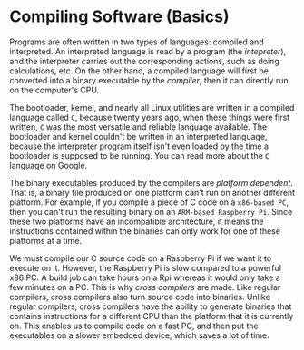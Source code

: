 # Compiling Software (Basics)

Programs are often written in two types of languages: compiled and
interpreted. An interpreted language is read by a program (the
_intepreter_), and the interpreter carries out the corresponding actions,
such as doing calculations, etc. On the other hand, a compiled language
will first be converted into a binary executable by the _compiler_, then
it can directly run on the computer's CPU.

The bootloader, kernel, and nearly all Linux utilities are written in a
compiled language called `C`, because twenty years ago, when these things
were first written, `C` was the most versatile and reliable language
available. The bootloader and kernel couldn't be written in an interpreted
language, because the interpreter program itself isn't even loaded by the
time a bootloader is supposed to be running. You can read more about the
`C` language on Google.

The binary executables produced by the compilers are _platform dependent_.
That is, a binary file produced on one platform can't run on another
different platform. For example, if you compile a piece of C code on a
`x86-based PC`, then you can't run the resulting binary on an
`ARM-based Raspberry Pi`. Since these two platforms have an incompatible
architecture, it means the instructions contained within the binaries
can only work for one of these platforms at a time.

We must compile our C source code on a Raspberry Pi if we want it to
execute on it. However, the Raspberry Pi is slow compared to a powerful
x86 PC. A build job can take hours on a Rpi whereas it would only take
a few minutes on a PC. This is why _cross compilers_ are made. Like
regular compilers, cross compilers also turn source code into binaries.
Unlike regular compilers, cross compilers have the ability to generate
binaries that contains instructions for a different CPU than the platform
that it is currently on. This enables us to compile code on a fast PC, and
then put the executables on a slower embedded device, which saves a lot
of time.

